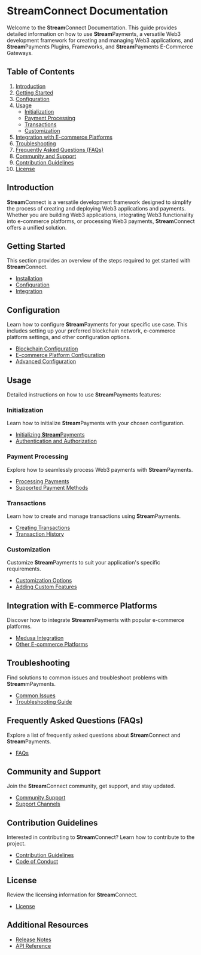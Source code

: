 # StreamConnect Documentation

Welcome to the **Stream**Connect Documentation. This guide provides detailed information on how to use **Stream**Payments, a versatile Web3 development framework for creating and managing Web3 applications, and **Stream**Payments Plugins, Frameworks, and **Stream**Payments E-Commerce Gateways.

## Table of Contents

1. [Introduction](#introduction)
2. [Getting Started](#getting-started)
3. [Configuration](#configuration)
4. [Usage](#usage)
   - [Initialization](#initialization)
   - [Payment Processing](#payment-processing)
   - [Transactions](#transactions)
   - [Customization](#customization)
5. [Integration with E-commerce Platforms](#integration-with-e-commerce-platforms)
6. [Troubleshooting](#troubleshooting)
7. [Frequently Asked Questions (FAQs)](#frequently-asked-questions-faqs)
8. [Community and Support](#community-and-support)
9. [Contribution Guidelines](#contribution-guidelines)
10. [License](#license)

## Introduction

**Stream**Connect is a versatile development framework designed to simplify the process of creating and deploying Web3 applications and payments. Whether you are building Web3 applications, integrating Web3 functionality into e-commerce platforms, or processing Web3 payments, **Stream**Connect offers a unified solution.

## Getting Started

This section provides an overview of the steps required to get started with **Stream**Connect.

- [Installation](#installation)
- [Configuration](#configuration)
- [Integration](#integration)

## Configuration

Learn how to configure **Stream**Payments for your specific use case. This includes setting up your preferred blockchain network, e-commerce platform settings, and other configuration options.

- [Blockchain Configuration](#blockchain-configuration)
- [E-commerce Platform Configuration](#e-commerce-platform-configuration)
- [Advanced Configuration](#advanced-configuration)

## Usage

Detailed instructions on how to use **Stream**Payments features:

### Initialization

Learn how to initialize **Stream**Payments with your chosen configuration.

- [Initializing **Stream**Payments](#initializing-streampayments)
- [Authentication and Authorization](#authentication-and-authorization)

### Payment Processing

Explore how to seamlessly process Web3 payments with **Stream**Payments.

- [Processing Payments](#processing-payments)
- [Supported Payment Methods](#supported-payment-methods)

### Transactions

Learn how to create and manage transactions using **Stream**Payments.

- [Creating Transactions](#creating-transactions)
- [Transaction History](#transaction-history)

### Customization

Customize **Stream**Payments to suit your application's specific requirements.

- [Customization Options](#customization-options)
- [Adding Custom Features](#adding-custom-features)

## Integration with E-commerce Platforms

Discover how to integrate **Stream**mPayments with popular e-commerce platforms.

- [Medusa Integration](#medusa-integration)
- [Other E-commerce Platforms](#other-e-commerce-platforms)

## Troubleshooting

Find solutions to common issues and troubleshoot problems with **Stream**mPayments.

- [Common Issues](#common-issues)
- [Troubleshooting Guide](#troubleshooting-guide)

## Frequently Asked Questions (FAQs)

Explore a list of frequently asked questions about **Stream**Connect and **Stream**Payments.

- [FAQs](#faqs)

## Community and Support

Join the **Stream**Connect community, get support, and stay updated.

- [Community Support](#community-support)
- [Support Channels](#support-channels)

## Contribution Guidelines

Interested in contributing to **Stream**Connect? Learn how to contribute to the project.

- [Contribution Guidelines](#contribution-guidelines)
- [Code of Conduct](#code-of-conduct)

## License

Review the licensing information for **Stream**Connect.

- [License](#license)

## Additional Resources

- [Release Notes](#release-notes)
- [API Reference](#api-reference)
